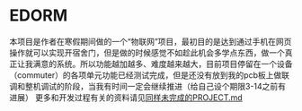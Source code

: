 # EDORM
本项目是作者在寒假期间做的一个“物联网”项目，最初目的是达到通过手机在网页操作就可以实现开宿舍门，但是做的时候感觉不如趁此机会多学点东西，做一个真正让我满意的系统。所以功能越加越多、难度越来越大，目前项目停留在一个设备（commuter）的各项单元功能已经测试完成，但是还没有放到我的pcb板上做联调和整机调试的阶段，当我有时间一定会继续推进（给自己设个期限3-14之前有进展）
更多和开发过程有关的资料请见[同样未完成的PROJECT.md](./PROJECT.md)
